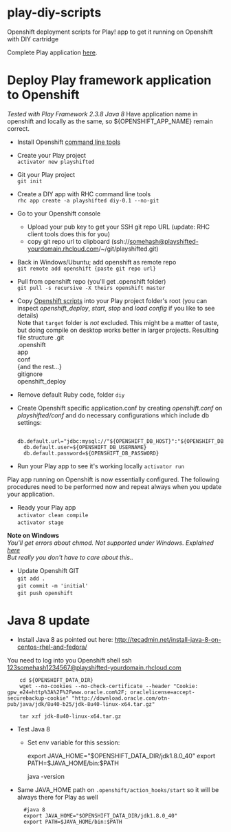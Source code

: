 play-diy-scripts
================

Openshift deployment scripts for Play! app to get it running on Openshift with DIY cartridge


Complete Play application [here](http://www.google.com).


Deploy Play framework application to Openshift
==============================================

*Tested with Play Framework 2.3.8  Java 8*
Have application name in openshift and locally as the same, so ${OPENSHIFT_APP_NAME} remain correct.


- Install Openshift [command line tools](https://www.openshift.com/developers/rhc-client-tools-install)

- Create your Play project  
	 ``activator new playshifted``
    
- Git your Play project  
	 ``git init``
  
- Create a DIY app with RHC command line tools  
	 ``rhc app create -a playshifted diy-0.1 --no-git``
  
- Go to your Openshift console
	- Upload your pub key to get your SSH git repo URL (update: RHC client tools does this for you)
	- copy git repo url to clipboard (ssh://somehash@playshifted-yourdomain.rhcloud.com/~/git/playshifted.git)

- Back in Windows/Ubuntu; add openshift as remote repo  
	``git remote add openshift {paste git repo url}``

- Pull from openshift repo (you'll get .openshift folder)  
	``git pull -s recursive -X theirs openshift master``

- Copy [Openshift scripts](https://github.com/thomson256/play-diy-scripts) into your Play project folder's root (you can inspect _openshift_deploy_,  _start_, _stop_ and _load config_ if you like to see details)  
Note that ``target`` folder is _not_ excluded. This might be a matter of taste, but doing compile on desktop works better in larger projects.
Resulting file structure
	.git  
	.openshift  
	app  
	conf  
	{and the rest...}  
	gitignore  
	openshift_deploy  

- Remove default Ruby code, folder ``diy``
	

- Create Openshift specific application.conf by creating _openshift.conf_ on _playshifted/conf_ and do necessary configurations which include db settings:  

		db.default.url="jdbc:mysql://"${OPENSHIFT_DB_HOST}":"${OPENSHIFT_DB_PORT}/${OPENSHIFT_APP_NAME}  
		db.default.user=${OPENSHIFT_DB_USERNAME}    
		db.default.password=${OPENSHIFT_DB_PASSWORD}  
	
- Run your Play app to see it's working locally 
	``activator run``  


Play app running on Openshift is now essentially configured. The following procedures need to be performed now and repeat always when you update your application.


- Ready your Play app  
	``activator clean compile ``  
	``activator stage``  

**Note on Windows**  
_You'll get errors about chmod. Not supported under Windows. Explained [here](http://play.lighthouseapp.com/projects/82401/tickets/252-console-command-stage-doesnt-work-on-windows)  
But really you don't have to care about this.._


- Update Openshift GIT  
	``git add .``  
	``git commit -m 'initial'``  
	``git push openshift``



# Java 8 update

- Install Java 8 as pointed out here: 
http://tecadmin.net/install-java-8-on-centos-rhel-and-fedora/

You need to log into you Openshift shell 
ssh 123somehash1234567@playshifted-yourdomain.rhcloud.com

		cd ${OPENSHIFT_DATA_DIR}
		wget --no-cookies --no-check-certificate --header "Cookie: gpw_e24=http%3A%2F%2Fwww.oracle.com%2F; oraclelicense=accept-securebackup-cookie" "http://download.oracle.com/otn-pub/java/jdk/8u40-b25/jdk-8u40-linux-x64.tar.gz"

		tar xzf jdk-8u40-linux-x64.tar.gz

- Test Java 8
	- Set env variable for this session:

		export JAVA_HOME="$OPENSHIFT_DATA_DIR/jdk1.8.0_40"
		export PATH=$JAVA_HOME/bin:$PATH
	
		java -version

- Same JAVA_HOME path on ``.openshift/action_hooks/start`` so it will be always there for Play as well
	
		#java 8
		export JAVA_HOME="$OPENSHIFT_DATA_DIR/jdk1.8.0_40"
		export PATH=$JAVA_HOME/bin:$PATH


